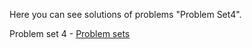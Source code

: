 Here you can see  solutions of problems "Problem Set4". 

Problem set 4 - [Problem sets](https://dspace.mit.edu/bitstream/handle/1721.1/74125/6-096-january-iap-2009/contents/assignments/index.htm)
